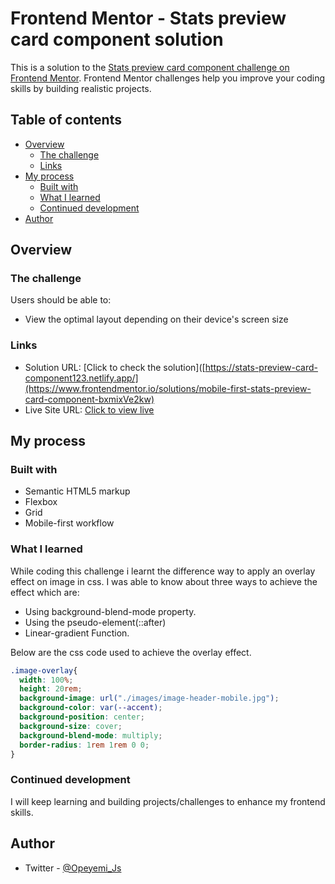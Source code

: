 # Frontend Mentor - Stats preview card component solution

This is a solution to the [Stats preview card component challenge on Frontend Mentor](https://www.frontendmentor.io/challenges/stats-preview-card-component-8JqbgoU62). Frontend Mentor challenges help you improve your coding skills by building realistic projects. 

## Table of contents

- [Overview](#overview)
  - [The challenge](#the-challenge)
  - [Links](#links)
- [My process](#my-process)
  - [Built with](#built-with)
  - [What I learned](#what-i-learned)
  - [Continued development](#continued-development)
- [Author](#author)

## Overview

### The challenge

Users should be able to:

- View the optimal layout depending on their device's screen size

### Links

- Solution URL: [Click to check the solution]([https://stats-preview-card-component123.netlify.app/](https://www.frontendmentor.io/solutions/mobile-first-stats-preview-card-component-bxmixVe2kw)
- Live Site URL: [Click to view live ](https://stats-preview-card-component123.netlify.app/)

## My process

### Built with

- Semantic HTML5 markup
- Flexbox
- Grid
- Mobile-first workflow

### What I learned
While coding this challenge i learnt the
difference way to apply an overlay effect on image
in css. I was able to know about three ways to achieve the effect which are:

- Using background-blend-mode property.
- Using the pseudo-element(::after)
- Linear-gradient Function.

Below are the css code used to achieve the overlay effect.

```css
.image-overlay{
  width: 100%;
  height: 20rem;
  background-image: url("./images/image-header-mobile.jpg");
  background-color: var(--accent);
  background-position: center;
  background-size: cover;
  background-blend-mode: multiply;
  border-radius: 1rem 1rem 0 0;
}
```

### Continued development
  I will keep learning and building projects/challenges to enhance my frontend skills.
  
## Author
- Twitter - [@Opeyemi_Js](https://www.twitter.com/Opeyemi_Js)
